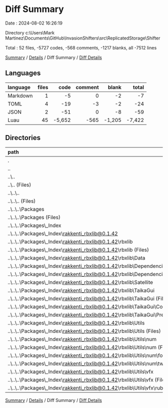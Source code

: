 # Diff Summary

Date : 2024-08-02 16:26:19

Directory c:\\Users\\Mark Martinez\\Documents\\GitHub\\InvasionShifters\\src\\ReplicatedStorage\\Shifter

Total : 52 files,  -5727 codes, -568 comments, -1217 blanks, all -7512 lines

[Summary](results.md) / [Details](details.md) / Diff Summary / [Diff Details](diff-details.md)

## Languages
| language | files | code | comment | blank | total |
| :--- | ---: | ---: | ---: | ---: | ---: |
| Markdown | 1 | -5 | 0 | -2 | -7 |
| TOML | 4 | -19 | -3 | -2 | -24 |
| JSON | 2 | -51 | 0 | -8 | -59 |
| Luau | 45 | -5,652 | -565 | -1,205 | -7,422 |

## Directories
| path | files | code | comment | blank | total |
| :--- | ---: | ---: | ---: | ---: | ---: |
| . | 52 | -5,727 | -568 | -1,217 | -7,512 |
| .. | 52 | -5,727 | -568 | -1,217 | -7,512 |
| ..\\.. | 52 | -5,727 | -568 | -1,217 | -7,512 |
| ..\\.. (Files) | 1 | 0 | -8 | -1 | -9 |
| ..\\..\\.. | 51 | -5,727 | -560 | -1,216 | -7,503 |
| ..\\..\\.. (Files) | 6 | -68 | -3 | -12 | -83 |
| ..\\..\\..\\Packages | 45 | -5,659 | -557 | -1,204 | -7,420 |
| ..\\..\\..\\Packages (Files) | 1 | -1 | 0 | -1 | -2 |
| ..\\..\\..\\Packages\\_Index | 44 | -5,658 | -557 | -1,203 | -7,418 |
| ..\\..\\..\\Packages\\_Index\\rakkenti_rbxlib@0.1.42 | 44 | -5,658 | -557 | -1,203 | -7,418 |
| ..\\..\\..\\Packages\\_Index\\rakkenti_rbxlib@0.1.42\\rbxlib | 44 | -5,658 | -557 | -1,203 | -7,418 |
| ..\\..\\..\\Packages\\_Index\\rakkenti_rbxlib@0.1.42\\rbxlib (Files) | 5 | -166 | -67 | -45 | -278 |
| ..\\..\\..\\Packages\\_Index\\rakkenti_rbxlib@0.1.42\\rbxlib\\Data | 3 | -2,241 | -228 | -378 | -2,847 |
| ..\\..\\..\\Packages\\_Index\\rakkenti_rbxlib@0.1.42\\rbxlib\\Dependencies | 3 | -314 | -36 | -90 | -440 |
| ..\\..\\..\\Packages\\_Index\\rakkenti_rbxlib@0.1.42\\rbxlib\\Dependencies\\CameraShaker | 3 | -314 | -36 | -90 | -440 |
| ..\\..\\..\\Packages\\_Index\\rakkenti_rbxlib@0.1.42\\rbxlib\\Satellite | 3 | -175 | -17 | -65 | -257 |
| ..\\..\\..\\Packages\\_Index\\rakkenti_rbxlib@0.1.42\\rbxlib\\TaikaGui | 6 | -1,390 | -101 | -310 | -1,801 |
| ..\\..\\..\\Packages\\_Index\\rakkenti_rbxlib@0.1.42\\rbxlib\\TaikaGui (Files) | 2 | -1,183 | -101 | -246 | -1,530 |
| ..\\..\\..\\Packages\\_Index\\rakkenti_rbxlib@0.1.42\\rbxlib\\TaikaGui\\Components | 1 | 0 | 0 | -1 | -1 |
| ..\\..\\..\\Packages\\_Index\\rakkenti_rbxlib@0.1.42\\rbxlib\\TaikaGui\\Presets | 3 | -207 | 0 | -63 | -270 |
| ..\\..\\..\\Packages\\_Index\\rakkenti_rbxlib@0.1.42\\rbxlib\\Utils | 24 | -1,372 | -108 | -315 | -1,795 |
| ..\\..\\..\\Packages\\_Index\\rakkenti_rbxlib@0.1.42\\rbxlib\\Utils (Files) | 17 | -896 | -71 | -231 | -1,198 |
| ..\\..\\..\\Packages\\_Index\\rakkenti_rbxlib@0.1.42\\rbxlib\\Utils\\num | 3 | -91 | -7 | -40 | -138 |
| ..\\..\\..\\Packages\\_Index\\rakkenti_rbxlib@0.1.42\\rbxlib\\Utils\\num (Files) | 1 | -7 | -1 | -4 | -12 |
| ..\\..\\..\\Packages\\_Index\\rakkenti_rbxlib@0.1.42\\rbxlib\\Utils\\num\\format | 1 | -42 | -2 | -16 | -60 |
| ..\\..\\..\\Packages\\_Index\\rakkenti_rbxlib@0.1.42\\rbxlib\\Utils\\num\\tween | 1 | -42 | -4 | -20 | -66 |
| ..\\..\\..\\Packages\\_Index\\rakkenti_rbxlib@0.1.42\\rbxlib\\Utils\\vfx | 4 | -385 | -30 | -44 | -459 |
| ..\\..\\..\\Packages\\_Index\\rakkenti_rbxlib@0.1.42\\rbxlib\\Utils\\vfx (Files) | 1 | -127 | -5 | -17 | -149 |
| ..\\..\\..\\Packages\\_Index\\rakkenti_rbxlib@0.1.42\\rbxlib\\Utils\\vfx\\rubble | 3 | -258 | -25 | -27 | -310 |

[Summary](results.md) / [Details](details.md) / Diff Summary / [Diff Details](diff-details.md)